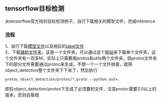 ## tensorflow目标检测
从tensorflow官方找的目标检测例子，自行下载相关的模型文件，完成inference
### 流程
1、自行下载[模型文件](https://github.com/tensorflow/models/blob/master/research/object_detection/g3doc/detection_model_zoo.md)以及相应的[label文件](https://github.com/tensorflow/models/tree/master/research/object_detection/data)  
2、下载[辅助文件夹](https://github.com/tensorflow/models/tree/master/research/object_detection)，这是一个文件夹，可以通过这个[网站](https://minhaskamal.github.io/DownGit/#/home)来下载单个文件夹，这个文件夹有一百多M，实际上只需要用protos和utils两个文件夹，但protos文件夹下的部分文件需要通过protoc来生成，不想一个一个文件排查，就把object_detection整个文件夹下下来了，然后执行
```
protoc object_detection/protos/*.proto --python_out=.
```
即在object_detection/protos下生成了必须要的文件，注意protoc需要3.0以上的版本，否则会报错
